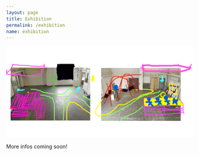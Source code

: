 ```yaml
---
layout: page
title: Exhibition
permalink: /exhibition
name: exhibition
---
```


![](/assets/img/pages/twid3.png)

More infos coming soon!
